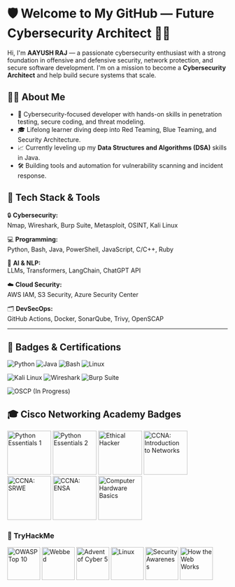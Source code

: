 # 🛡️ Welcome to My GitHub — Future Cybersecurity Architect 👨‍💻

Hi, I'm **AAYUSH RAJ** — a passionate cybersecurity enthusiast with a strong foundation in offensive and defensive security, network protection, and secure software development. I'm on a mission to become a **Cybersecurity Architect** and help build secure systems that scale.

## 👨‍💻 About Me
- 🔐 Cybersecurity-focused developer with hands-on skills in penetration testing, secure coding, and threat modeling.
- 🎓 Lifelong learner diving deep into Red Teaming, Blue Teaming, and Security Architecture.
- 📈 Currently leveling up my **Data Structures and Algorithms (DSA)** skills in Java.
- 🛠️ Building tools and automation for vulnerability scanning and incident response.

## 🧰 Tech Stack & Tools

🔒 **Cybersecurity:**  
Nmap, Wireshark, Burp Suite, Metasploit, OSINT, Kali Linux

💻 **Programming:**  
Python, Bash, Java, PowerShell, JavaScript, C/C++, Ruby

🧠 **AI & NLP:**  
LLMs, Transformers, LangChain, ChatGPT API

☁️ **Cloud Security:**  
AWS IAM, S3 Security, Azure Security Center

🗂️ **DevSecOps:**  
GitHub Actions, Docker, SonarQube, Trivy, OpenSCAP

---

## 🏅 Badges & Certifications

![Python](https://img.shields.io/badge/Python-3776AB?style=for-the-badge&logo=python&logoColor=white)
![Java](https://img.shields.io/badge/Java-ED8B00?style=for-the-badge&logo=java&logoColor=white)
![Bash](https://img.shields.io/badge/Bash-121011?style=for-the-badge&logo=gnu-bash&logoColor=white)
![Linux](https://img.shields.io/badge/Linux-FCC624?style=for-the-badge&logo=linux&logoColor=black)

![Kali Linux](https://img.shields.io/badge/Kali_Linux-557C94?style=for-the-badge&logo=kalilinux&logoColor=white)
![Wireshark](https://img.shields.io/badge/Wireshark-1679A7?style=for-the-badge&logo=wireshark&logoColor=white)
![Burp Suite](https://img.shields.io/badge/Burp_Suite-FF3300?style=for-the-badge&logoColor=white)

![OSCP (In Progress)](https://img.shields.io/badge/OSCP-In_Progress-red?style=for-the-badge&logo=offensive-security)



## 🎓 Cisco Networking Academy Badges

<p align="left">
  <img src="assets/cisco/python-essentials-1.1.png" width="100" alt="Python Essentials 1"/>
  <img src="assets/cisco/python-essentials-2.png" width="100" alt="Python Essentials 2"/>
  <img src="assets/cisco/ethical-hacker.png" width="100" alt="Ethical Hacker"/>
  <img src="assets/cisco/ccna-introduction-to-networks.png" width="100" alt="CCNA: Introduction to Networks"/>
  <img src="assets/cisco/ccna-switching-routing-and-wireless-essentials.1.png" width="100" alt="CCNA: SRWE"/>
  <img src="assets/cisco/ccna-enterprise-networking-security-and-automation.png" width="100" alt="CCNA: ENSA"/>
  <img src="assets/cisco/computer-hardware-basics.png" width="100" alt="Computer Hardware Basics"/>
</p>


<h3>🏅 TryHackMe </h3>

<p align="left">
  <img src="https://assets.tryhackme.com/img/badges/owasptop10.svg" alt="OWASP Top 10" width="75"/>
  <img src="https://assets.tryhackme.com/img/badges/webbed.svg" alt="Webbed" width="75"/>
  <img src="https://assets.tryhackme.com/img/badges/aoc5.svg" alt="Advent of Cyber 5" width="75"/>
  <img src="https://assets.tryhackme.com/img/badges/linux.svg" alt="Linux" width="75"/>
  <img src="https://assets.tryhackme.com/img/badges/securityawareness.svg" alt="Security Awareness" width="75"/>
  <img src="https://assets.tryhackme.com/img/badges/howthewebworks.svg" alt="How the Web Works" width="75"/>
</p>


